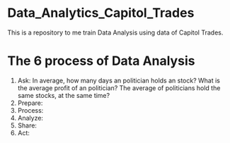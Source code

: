 # Data_Analytics_Capitol_Trades
This is a repository to me train Data Analysis using data of Capitol Trades. 

# The 6 process of Data Analysis
1) Ask: In average, how many days an politician holds an stock? What is the average profit of an politician? The average of politicians hold the same stocks, at the same time?
2) Prepare:
3) Process:
4) Analyze:
5) Share:
6) Act:
